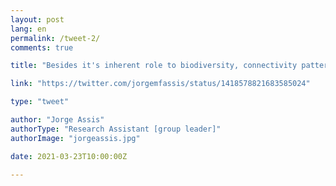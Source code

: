 ```yaml
---
layout: post
lang: en
permalink: /tweet-2/
comments: true

title: "Besides it's inherent role to biodiversity, connectivity patterns can also translate into pure art. #datascience #theartofmaths #rstats #marinebiodiversity #biodiversity #computerart"

link: "https://twitter.com/jorgemfassis/status/1418578821683585024"

type: "tweet"

author: "Jorge Assis"
authorType: "Research Assistant [group leader]"
authorImage: "jorgeassis.jpg"

date: 2021-03-23T10:00:00Z

---
```

